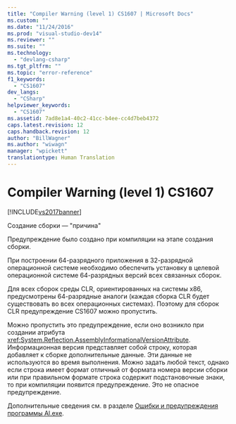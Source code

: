 ```yaml
---
title: "Compiler Warning (level 1) CS1607 | Microsoft Docs"
ms.custom: ""
ms.date: "11/24/2016"
ms.prod: "visual-studio-dev14"
ms.reviewer: ""
ms.suite: ""
ms.technology: 
  - "devlang-csharp"
ms.tgt_pltfrm: ""
ms.topic: "error-reference"
f1_keywords: 
  - "CS1607"
dev_langs: 
  - "CSharp"
helpviewer_keywords: 
  - "CS1607"
ms.assetid: 7ad8e1a4-40c2-41cc-b4ee-cc4d7beb4372
caps.latest.revision: 12
caps.handback.revision: 12
author: "BillWagner"
ms.author: "wiwagn"
manager: "wpickett"
translationtype: Human Translation
---
```

# Compiler Warning (level 1) CS1607
[!INCLUDE[vs2017banner](../../../csharp/includes/vs2017banner.md)]

Создание сборки — "причина"  
  
 Предупреждение было создано при компиляции на этапе создания сборки.  
  
 При построении 64\-разрядного приложения в 32\-разрядной операционной системе необходимо обеспечить установку в целевой операционной системе 64\-разрядных версий всех связанных сборок.  
  
 Для всех сборок среды CLR, ориентированных на системы x86, предусмотрены 64\-разрядные аналоги \(каждая сборка CLR будет существовать во всех операционных системах\).  Поэтому для сборок CLR предупреждение CS1607 можно пропустить.  
  
 Можно пропустить это предупреждение, если оно возникло при создании атрибута <xref:System.Reflection.AssemblyInformationalVersionAttribute>.  Информационная версия представляет собой строку, которая добавляет к сборке дополнительные данные. Эти данные не используются во время выполнения.  Можно задать любой текст, однако если строка имеет формат отличный от формата номера версии сборки или при правильном формате строка содержит подстановочные знаки, то при компиляции появится предупреждение.  Это не опасное предупреждение.  
  
 Дополнительные сведения см. в разделе [Ошибки и предупреждения программы Al.exe](http://msdn.microsoft.com/ru-ru/7f125d49-0a03-47a6-9ba9-d61a679a7d4b).